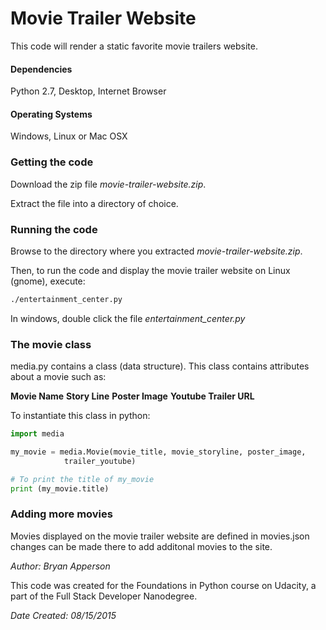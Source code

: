# Movie Trailer Website

This code will render a static favorite movie trailers website.

#### Dependencies

Python 2.7, Desktop, Internet Browser

#### Operating Systems

Windows, Linux or Mac OSX

### Getting the code

Download the zip file *movie-trailer-website.zip*.

Extract the file into a directory of choice.

### Running the code

Browse to the directory where you extracted *movie-trailer-website.zip*.

Then, to run the code and display the movie trailer website on Linux (gnome), execute:

```bash
./entertainment_center.py
```

In windows, double click the file *entertainment_center.py*

### The movie class

media.py contains a class (data structure). This class contains attributes about a movie such as:

**Movie Name**
**Story Line**
**Poster Image**
**Youtube Trailer URL**

To instantiate this class in python:
```python
import media

my_movie = media.Movie(movie_title, movie_storyline, poster_image,
            trailer_youtube)

# To print the title of my_movie
print (my_movie.title)
```

### Adding more movies

Movies displayed on the movie trailer website are defined in movies.json changes can be made there to add additonal movies to the site.

*Author: Bryan Apperson*

This code was created for the Foundations in Python course on Udacity, a part of the Full Stack Developer Nanodegree.

*Date Created: 08/15/2015*
